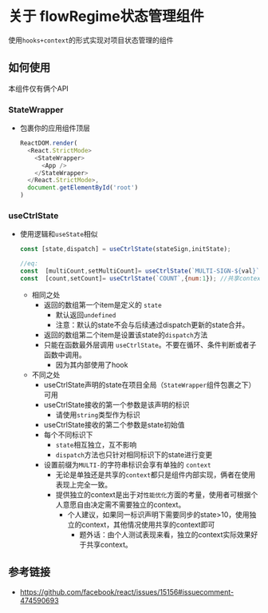 # 关于 flowRegime状态管理组件

使用`hooks+context`的形式实现对项目状态管理的组件

## 如何使用
本组件仅有俩个API

### StateWrapper
* 包裹你的应用组件顶层
  ```js
  ReactDOM.render(
    <React.StrictMode>
      <StateWrapper>
        <App />
      </StateWrapper>
    </React.StrictMode>,
    document.getElementById('root')
  )
  ```

### useCtrlState
* 使用逻辑和`useState`相似
  ```js
  const [state,dispatch] = useCtrlState(stateSign,initState);
  
  //eq:
  const  [multiCount,setMultiCount]= useCtrlState(`MULTI-SIGN-${val}`); //独立context形式
  const  [count,setCount]= useCtrlState(`COUNT`,{num:1}); //共享context形式
  ```
  * 相同之处
    * 返回的数组第一个item是定义的 `state`
      * 默认返回`undefined`
      * 注意：默认的state不会与后续通过dispatch更新的state合并。
    * 返回的数组第二个item是设置该state的`dispatch`方法
    * 只能在函数最外层调用 `useCtrlState`。不要在循环、条件判断或者子函数中调用。
      * 因为其内部使用了hook
  * 不同之处
    * useCtrlState声明的state在项目全局（`StateWrapper`组件包裹之下）可用
    * useCtrlState接收的第一个参数是该声明的标识
      * 请使用`string`类型作为标识
    * useCtrlState接收的第二个参数是state初始值
    * 每个不同标识下
      * `state`相互独立，互不影响
      * `dispatch`方法也只针对相同标识下的state进行变更
    * 设置前缀为`MULTI-`的字符串标识会享有单独的 `context`
      * 无论是单独还是共享的`context`都只是组件内部实现，俩者在使用表现上完全一致。
      * 提供独立的context是出于对`性能优化`方面的考量，使用者可根据个人意愿自由决定需不需要独立的context。
        * 个人建议，如果同一标识声明下需要同步的state>10，使用独立的context，其他情况使用共享的context即可
          * 题外话：由个人测试表现来看，独立的context实际效果好于共享context。

## 参考链接
* https://github.com/facebook/react/issues/15156#issuecomment-474590693